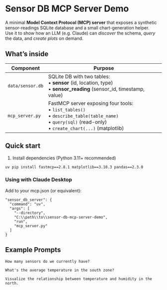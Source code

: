 # Sensor DB MCP Server Demo

A minimal **Model Context Protocol (MCP) server** that exposes a synthetic sensor-readings SQLite database and a small chart-generation helper.  
Use it to show how an LLM (e.g. Claude) can *discover* the schema, *query* the data, and *create plots* on demand.


## What’s inside

| Component | Purpose |
|-----------|---------|
| `data/sensor.db` | SQLite DB with two tables:<br>• **sensor** (id, location, type)<br>• **sensor_reading** (sensor_id, timestamp, value) |
| `mcp_server.py` | FastMCP server exposing four tools:<br>• `list_tables()`<br>• `describe_table(table_name)`<br>• `query(sql)` (read-only)<br>• `create_chart(...)` (matplotlib) |


## Quick start

1. Install dependencies  (Python 3.11+ recommended)
```bash
uv pip install fastmcp==2.8.1 matplotlib==3.10.3 pandas==2.3.0
```


### Using with Claude Desktop
Add to your mcp.json (or equivalent):

```jsonc
"sensor_db_server": {
  "command": "uv",
  "args": [
    "--directory",
    "C:\\path\\to\\sensor-db-mcp-server-demo",
    "run",
    "mcp_server.py"
  ]
}
```

## Example Prompts
`How many sensors do we currently have?`

`What's the average temperature in the south zone?`

`Visualize the relationship between temperature and humidity in the north.`